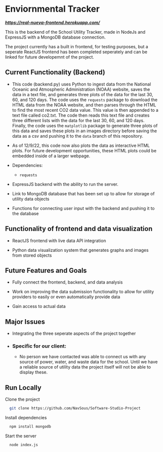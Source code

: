 
# Enviornmental Tracker

***https://real-nueva-frontend.herokuapp.com/***

This is the backend of the School Utility Tracker, made in NodeJs and ExpressJS with a MongoDB database connection.

The project currently has a built in frontend, for testing purposes, but a seperate ReactJS frontend has been completed seperately and can be linked for future developemnt of the project.





## Current Functionality (Backend)

- This code (backend.py) uses Python to ingest data from the National Oceanic and Atmospheric Administration (NOAA) website, saves the data in a text file, and generates three plots of the data for the last 30, 60, and 120 days. The code uses the ```requests``` package to download the HTML data from the NOAA website, and then parses through the HTML to find the most recent CO2 data value. This value is then appended to a text file called co2.txt. The code then reads this text file and creates three different lists with the data for the last 30, 60, and 120 days. Finally, the code uses the ```matplotlib``` package to generate three plots of this data and saves these plots in an images directory before saving the data as a csv and pushing it to the ```data``` branch of this repository.

- As of 12/9/22, this code now also plots the data as interactive HTML plots. For future development opportunities, these HTML plots could be embedded inside of a larger webpage.

- Dependencies:
   - ```requests```

- ExpressJS backend with the ability to run the server.

- Link to MongoDB database that has been set up to allow for storage of utility data objects

- Functions for connecting user input with the backend and pushing it to the database

## Functionality of frontend and data visualization

- ReactJS frontend with live data API integration

- Python data visualization system that generates graphs and images from stored objects

## Future Features and Goals

- Fully connect the frontend, backend, and data analysis

- Work on improving the data submission functionality to allow for utility providers to easily or even automatically provide data

- Gain access to actual data

## Major Issues

- Integrating the three seperate aspects of the project together

- ### Specific for our client: 

    - No person we have contacted was able to connect us with any source of power, water, and waste data for the school. Until we have a reliable source of utility data the project itself will not be able to display these. 

## Run Locally

Clone the project

```bash
  git clone https://github.com/NavSous/Software-Studio-Project
```

Install dependencies

```bash
  npm install mongodb
```

Start the server

```bash
  node index.js
```

